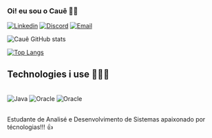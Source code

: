 ### Oi! eu sou o Cauê 🖐🏼 

[![Linkedin](https://img.shields.io/badge/LinkedIn-0077B5?style=for-the-badge&logo=linkedin&logoColor=white)](https://www.linkedin.com/in/cau%C3%AA-chagas-417010272/)
[![Discord](https://img.shields.io/badge/Discord-7289DA?style=for-the-badge&logo=discord&logoColor=white)](https://discordapp.com/users/404840046873673728)
[![Email](https://img.shields.io/badge/Microsoft_Outlook-0078D4?style=for-the-badge&logo=microsoft-outlook&logoColor=white)](https://outlook.live.com/mail/0/inbox/id/AQQkADAwATMwMAItMmUyMgAtMWY0OC0wMAItMDAKABAAYtEsXq24q0mGAgfRDEI9zQ%3D%3D)

![Cauê GitHub stats](https://github-readme-stats.vercel.app/api?username=caaueswl12&show_icons=true&theme=merko)

[![Top Langs](https://github-readme-stats.vercel.app/api/top-langs/?username=anuraghazra)](https://github.com/caaueswl12/github-readme-stats)

## Technologies i use 👨🏼‍💻

<div style="display: inline_block"><br/>
  <img align= "center" alt="Java" src="https://img.shields.io/badge/Java-ED8B00?style=for-the-badge&logo=openjdk&logoColor=white"/>     
  <img align= "center" alt="Oracle" src="https://img.shields.io/badge/Oracle-F80000?style=for-the-badge&logo=Oracle&logoColor=white"/>
  <img align= "center" alt="Oracle" src="https://img.shields.io/badge/MySQL-00000F?style=for-the-badge&logo=mysql&logoColor=white"/>
</div><br/>

Estudante de Analisé e Desenvolvimento de Sistemas apaixonado por técnologias!!! 👍

